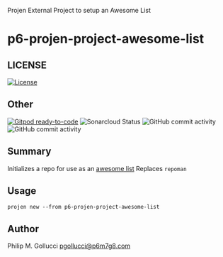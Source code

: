 Projen External Project to setup an Awesome List
# p6-projen-project-awesome-list

## LICENSE

[![License](https://img.shields.io/badge/License-Apache%202.0-yellowgreen.svg)](https://opensource.org/licenses/Apache-2.0)

## Other

[![Gitpod ready-to-code](https://img.shields.io/badge/Gitpod-ready--to--code-blue?logo=gitpod)](https://gitpod.io/#https://github.com/p6m7g8/p6-projen-p) ![Sonarcloud Status](https://sonarcloud.io/api/project_badges/measure?project=p6m7g8_p6-projen-project-awesome-list&metric=alert_status) ![GitHub commit activity](https://img.shields.io/github/commit-activity/y/p6m7g8/p6-projen-project-awesome-list) ![GitHub commit activity](https://img.shields.io/github/commit-activity/m/p6m7g8/p6-projen-project-awesome-list)

## Summary

Initializes a repo for use as an [awesome list](https://github.com/topics/awesome-list) Replaces `repoman`

## Usage

```shell
projen new --from p6-projen-project-awesome-list
```

## Author

Philip M. Gollucci <pgollucci@p6m7g8.com>


